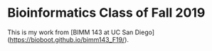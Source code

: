 # Bioinformatics Class of Fall 2019

This is my work from [BIMM 143 at UC San Diego] (https://bioboot.github.io/bimm143_F19/).
